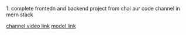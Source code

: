 1: complete frontedn and backend project from chai aur code channel in mern stack 

[channel video link](https://www.youtube.com/watch?v=9B4CvtzXRpc&list=PLu71SKxNbfoBGh_8p_NS-ZAh6v7HhYqHW&index=7)
[model link](https://app.eraser.io/workspace/YtPqZ1VogxGy1jzIDkzj)